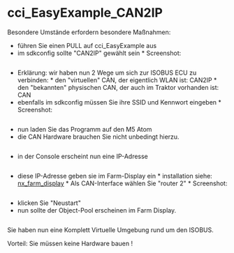# cci_EasyExample_CAN2IP

Besondere Umstände erfordern besondere Maßnahmen:

- führen Sie einen PULL auf cci_EasyExample aus
- im sdkconfig sollte "CAN2IP" gewählt sein
  \*   Screenshot:

```{image} https://user-images.githubusercontent.com/5702985/106381319-2cb31c00-63b8-11eb-9495-eec8ef277af3.png
```

- Erklärung: wir haben nun 2 Wege um sich zur ISOBUS ECU zu verbinden:
  \*   den "virtuellen" CAN, der eigentlich WLAN ist: CAN2IP
  \*   den "bekannten" physischen CAN, der auch im Traktor vorhanden ist: CAN
- ebenfalls im sdkconfig müssen Sie ihre SSID und Kennwort eingeben
  \*   Screenshot:

```{image} https://user-images.githubusercontent.com/5702985/106381351-6421c880-63b8-11eb-84b6-230eaffeff7f.png
```

- nun laden Sie das Programm auf den M5 Atom
- die CAN Hardware brauchen Sie nicht unbedingt hierzu.

```{image} https://user-images.githubusercontent.com/5702985/106381404-c2e74200-63b8-11eb-835a-5f214b1bbb6c.png
```

- in der Console erscheint nun eine IP-Adresse

```{image} https://user-images.githubusercontent.com/5702985/106381497-751f0980-63b9-11eb-8dca-34fd90130f16.png
```

- diese IP-Adresse geben sie im Farm-Display ein
  \*   installation siehe: [nx_farm_display](https://isobus-other-docs.readthedocs.io/de/latest/nx_farm_display.html)
  \*   Als CAN-Interface wählen Sie "router 2"
  \*   Screenshot:

```{image} https://user-images.githubusercontent.com/5702985/106381516-95e75f00-63b9-11eb-8530-5676dae59199.png
```

- klicken Sie "Neustart"
- nun sollte der Object-Pool erscheinen im Farm Display.

```{image} https://user-images.githubusercontent.com/5702985/106381552-dba42780-63b9-11eb-9d95-4bc40de0f0b6.png
```

Sie haben nun eine Komplett Virtuelle Umgebung rund um den ISOBUS.

Vorteil: Sie müssen keine Hardware bauen !
